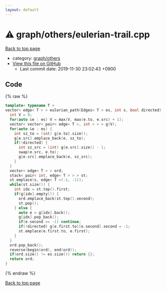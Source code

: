 ```yaml
---
layout: default
---
```


<!-- mathjax config similar to math.stackexchange -->
<script type="text/javascript" async
  src="https://cdnjs.cloudflare.com/ajax/libs/mathjax/2.7.5/MathJax.js?config=TeX-MML-AM_CHTML">
</script>
<script type="text/x-mathjax-config">
  MathJax.Hub.Config({
    TeX: { equationNumbers: { autoNumber: "AMS" }},
    tex2jax: {
      inlineMath: [ ['$','$'] ],
      processEscapes: true
    },
    "HTML-CSS": { matchFontHeight: false },
    displayAlign: "left",
    displayIndent: "2em"
  });
</script>

<script type="text/javascript" src="https://cdnjs.cloudflare.com/ajax/libs/jquery/3.4.1/jquery.min.js"></script>
<script src="https://cdn.jsdelivr.net/npm/jquery-balloon-js@1.1.2/jquery.balloon.min.js" integrity="sha256-ZEYs9VrgAeNuPvs15E39OsyOJaIkXEEt10fzxJ20+2I=" crossorigin="anonymous"></script>
<script type="text/javascript" src="../../../assets/js/copy-button.js"></script>
<link rel="stylesheet" href="../../../assets/css/copy-button.css" />


# :warning: graph/others/eulerian-trail.cpp
<a href="../../../index.html">Back to top page</a>

* category: <a href="../../../index.html#e557c7f962c39680942b9dada22cabec">graph/others</a>
* <a href="{{ site.github.repository_url }}/blob/master/graph/others/eulerian-trail.cpp">View this file on GitHub</a>
    - Last commit date: 2019-11-30 23:02:43 +0900




## Code
{% raw %}
```cpp
template< typename T >
vector< edge< T > > eulerian_path(Edges< T > es, int s, bool directed) {
  int V = 0;
  for(auto &e : es) V = max(V, max(e.to, e.src) + 1);
  vector< vector< pair< edge< T >, int > > > g(V);
  for(auto &e : es) {
    int sz_to = (int) g[e.to].size();
    g[e.src].emplace_back(e, sz_to);
    if(!directed) {
      int sz_src = (int) g[e.src].size() - 1;
      swap(e.src, e.to);
      g[e.src].emplace_back(e, sz_src);
    }
  }
  vector< edge< T > > ord;
  stack< pair< int, edge< T > > > st;
  st.emplace(s, edge< T >(-1, -1));
  while(st.size()) {
    int idx = st.top().first;
    if(g[idx].empty()) {
      ord.emplace_back(st.top().second);
      st.pop();
    } else {
      auto e = g[idx].back();
      g[idx].pop_back();
      if(e.second == -1) continue;
      if(!directed) g[e.first.to][e.second].second = -1;
      st.emplace(e.first.to, e.first);
    }
  }
  ord.pop_back();
  reverse(begin(ord), end(ord));
  if(ord.size() != es.size()) return {};
  return ord;
}

```
{% endraw %}

<a href="../../../index.html">Back to top page</a>

